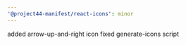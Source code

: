 ```yaml
---
'@project44-manifest/react-icons': minor
---
```


added arrow-up-and-right icon
fixed generate-icons script
